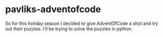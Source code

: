# pavliks-adventofcode
So for this holiday season I decided to give AdventOfCode a shot and try out their puzzles. I'll be trying to solve the puzzles in python.
